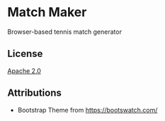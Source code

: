 # Match Maker
Browser-based tennis match generator

## License

[Apache 2.0](https://www.apache.org/licenses/LICENSE-2.0)

## Attributions
* Bootstrap Theme from https://bootswatch.com/
